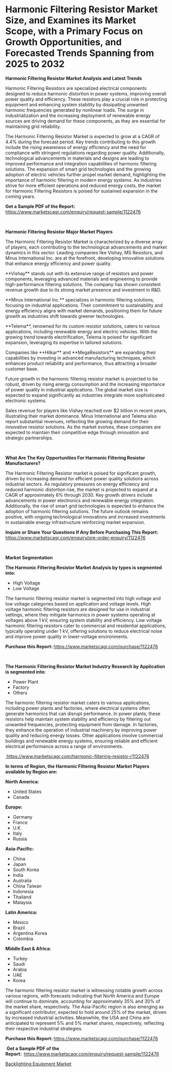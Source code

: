 <p><h1>Harmonic Filtering Resistor Market Size, and Examines its Market Scope, with a Primary Focus on Growth Opportunities, and Forecasted Trends Spanning from 2025 to 2032</h1></p><p><strong>Harmonic Filtering Resistor Market Analysis and Latest Trends</strong></p>
<p><p>Harmonic Filtering Resistors are specialized electrical components designed to reduce harmonic distortion in power systems, improving overall power quality and efficiency. These resistors play a crucial role in protecting equipment and enhancing system stability by dissipating unwanted harmonic frequencies generated by nonlinear loads. The surge in industrialization and the increasing deployment of renewable energy sources are driving demand for these components, as they are essential for maintaining grid reliability.</p><p>The Harmonic Filtering Resistor Market is expected to grow at a CAGR of 4.4% during the forecast period. Key trends contributing to this growth include the rising awareness of energy efficiency and the need for compliance with stringent regulations regarding power quality. Additionally, technological advancements in materials and designs are leading to improved performance and integration capabilities of harmonic filtering solutions. The expansion of smart grid technologies and the growing adoption of electric vehicles further propel market demand, highlighting the importance of harmonic filtering in modern energy systems. As industries strive for more efficient operations and reduced energy costs, the market for Harmonic Filtering Resistors is poised for sustained expansion in the coming years.</p></p>
<p><strong>Get a Sample PDF of the Report:&nbsp;</strong> <a href="https://www.marketscagr.com/enquiry/request-sample/1122476?utm_campaign=3018&utm_medium=2&utm_source=Github&utm_content=ia&utm_term=07042025&utm_id=harmonic-filtering-resistor">https://www.marketscagr.com/enquiry/request-sample/1122476</a></p>
<p>&nbsp;</p>
<p><strong>Harmonic Filtering Resistor Major Market Players</strong></p>
<p><p>The Harmonic Filtering Resistor Market is characterized by a diverse array of players, each contributing to the technological advancements and market dynamics in this sector. Leading companies like Vishay, MS Resistors, and Mirus International Inc. are at the forefront, developing innovative solutions that enhance energy efficiency and power quality.</p><p>**Vishay** stands out with its extensive range of resistors and power components, leveraging advanced materials and engineering to provide high-performance filtering solutions. The company has shown consistent revenue growth due to its strong market presence and investment in R&D. </p><p>**Mirus International Inc.** specializes in harmonic filtering solutions, focusing on industrial applications. Their commitment to sustainability and energy efficiency aligns with market demands, positioning them for future growth as industries shift towards greener technologies. </p><p>**Telema**, renowned for its custom resistor solutions, caters to various applications, including renewable energy and electric vehicles. With the growing trend towards electrification, Telema is poised for significant expansion, leveraging its expertise in tailored solutions.</p><p>Companies like **Hilkar** and **MegaResistors** are expanding their capabilities by investing in advanced manufacturing techniques, which enhances product reliability and performance, thus attracting a broader customer base.</p><p>Future growth in the harmonic filtering resistor market is projected to be robust, driven by rising energy consumption and the increasing importance of power quality in industrial applications. The global market size is expected to expand significantly as industries integrate more sophisticated electronic systems.</p><p>Sales revenue for players like Vishay reached over $2 billion in recent years, illustrating their market dominance. Mirus International and Telema also report substantial revenues, reflecting the growing demand for their innovative resistor solutions. As the market evolves, these companies are expected to maintain their competitive edge through innovation and strategic partnerships.</p></p>
<p>&nbsp;</p>
<p><strong>What Are The Key Opportunities For Harmonic Filtering Resistor Manufacturers?</strong></p>
<p><p>The Harmonic Filtering Resistor market is poised for significant growth, driven by increasing demand for efficient power quality solutions across industrial sectors. As regulatory pressures on energy efficiency and reduced harmonic distortion rise, the market is projected to expand at a CAGR of approximately 6% through 2030. Key growth drivers include advancements in power electronics and renewable energy integration. Additionally, the rise of smart grid technologies is expected to enhance the adoption of harmonic filtering solutions. The future outlook remains positive, with ongoing technological innovations and increased investments in sustainable energy infrastructure reinforcing market expansion.</p></p>
<p><strong>Inquire or Share Your Questions If Any Before Purchasing This Report:</strong> <a href="https://www.marketscagr.com/enquiry/pre-order-enquiry/1122476?utm_campaign=3018&utm_medium=2&utm_source=Github&utm_content=ia&utm_term=07042025&utm_id=harmonic-filtering-resistor">https://www.marketscagr.com/enquiry/pre-order-enquiry/1122476</a></p>
<p>&nbsp;</p>
<p><strong>Market Segmentation</strong></p>
<p><strong>The Harmonic Filtering Resistor Market Analysis by types is segmented into:</strong></p>
<p><ul><li>High Voltage</li><li>Low Voltage</li></ul></p>
<p><p>The harmonic filtering resistor market is segmented into high voltage and low voltage categories based on application and voltage levels. High voltage harmonic filtering resistors are designed for use in industrial settings, where they mitigate harmonics in power systems operating at voltages above 1 kV, ensuring system stability and efficiency. Low voltage harmonic filtering resistors cater to commercial and residential applications, typically operating under 1 kV, offering solutions to reduce electrical noise and improve power quality in lower-voltage environments.</p></p>
<p><strong>Purchase this Report:&nbsp;</strong><a href="https://www.marketscagr.com/purchase/1122476?utm_campaign=3018&utm_medium=2&utm_source=Github&utm_content=ia&utm_term=07042025&utm_id=harmonic-filtering-resistor">https://www.marketscagr.com/purchase/1122476</a></p>
<p>&nbsp;</p>
<p><strong>The Harmonic Filtering Resistor Market Industry Research by Application is segmented into:</strong></p>
<p><ul><li>Power Plant</li><li>Factory</li><li>Others</li></ul></p>
<p><p>The harmonic filtering resistor market caters to various applications, including power plants and factories, where electrical systems often generate harmonics that can disrupt performance. In power plants, these resistors help maintain system stability and efficiency by filtering out unwanted frequencies, protecting equipment from damage. In factories, they enhance the operation of industrial machinery by improving power quality and reducing energy losses. Other applications involve commercial buildings and renewable energy systems, ensuring reliable and efficient electrical performance across a range of environments.</p></p>
<p><a href="https://www.marketscagr.com/harmonic-filtering-resistor-r1122476?utm_campaign=3018&utm_medium=2&utm_source=Github&utm_content=ia&utm_term=07042025&utm_id=harmonic-filtering-resistor">&nbsp;https://www.marketscagr.com/harmonic-filtering-resistor-r1122476</a></p>
<p><strong>In terms of Region, the Harmonic Filtering Resistor Market Players available by Region are:</strong></p>
<p>
    <p> <strong> North America: </strong>
        <ul>
            <li>United States</li>
            <li>Canada</li>
        </ul>
        </p> 
    <p> <strong> Europe: </strong>
        <ul>
            <li>Germany</li>
            <li>France</li>
            <li>U.K.</li>
            <li>Italy</li>
            <li>Russia</li>
        </ul>
        </p> 
    <p> <strong> Asia-Pacific: </strong>
        <ul>
            <li>China</li>
            <li>Japan</li>
            <li>South Korea</li>
            <li>India</li>
            <li>Australia</li>
            <li>China Taiwan</li>
            <li>Indonesia</li>
            <li>Thailand</li>
            <li>Malaysia</li>
        </ul>
        </p> 
    <p> <strong> Latin America: </strong>
        <ul>
            <li>Mexico</li>
            <li>Brazil</li>
            <li>Argentina Korea</li>
            <li>Colombia</li>
        </ul>
        </p> 
    <p> <strong> Middle East & Africa: </strong>
        <ul>
            <li>Turkey</li>
            <li>Saudi</li>
            <li>Arabia</li>
            <li>UAE</li>
            <li>Korea</li>
        </ul>
    </p>
    </p>
<p><p>The harmonic filtering resistor market is witnessing notable growth across various regions, with forecasts indicating that North America and Europe will continue to dominate, accounting for approximately 35% and 30% of the market share, respectively. The Asia-Pacific region is also emerging as a significant contributor, expected to hold around 25% of the market, driven by increased industrial activities. Meanwhile, the USA and China are anticipated to represent 5% and 5% market shares, respectively, reflecting their respective industrial strategies.</p></p>
<p><strong>Purchase this Report: </strong><a href="https://www.marketscagr.com/purchase/1122476?utm_campaign=3018&utm_medium=2&utm_source=Github&utm_content=ia&utm_term=07042025&utm_id=harmonic-filtering-resistor">https://www.marketscagr.com/purchase/1122476</a></p>
<p>&nbsp;<strong>Get a Sample PDF of the Report:&nbsp;&nbsp;</strong><a href="https://www.marketscagr.com/enquiry/request-sample/1122476?utm_campaign=3018&utm_medium=2&utm_source=Github&utm_content=ia&utm_term=07042025&utm_id=harmonic-filtering-resistor">https://www.marketscagr.com/enquiry/request-sample/1122476</a></p>
<p><strong></strong></p>
<p><p><a href="https://github.com/sefathlehki/Market-Research-Report-List-1/blob/main/backlighting-equipment-market.md?utm_campaign=3018&utm_medium=2&utm_source=Github&utm_content=ia&utm_term=07042025&utm_id=harmonic-filtering-resistor">Backlighting Equipment Market</a></p></p>